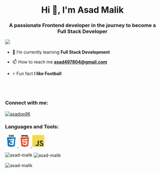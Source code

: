 <h1 align="center">Hi 👋, I'm Asad Malik</h1>
<h3 align="center">A passionate Frontend developer in the journey to become a Full Stack Developer</h3>
<img src="https://camo.githubusercontent.com/c50778302259b0f7ce93da47d3e77729929875c1992e689228af48b6589a8993/68747470733a2f2f696d6167652e6962622e636f2f6a456b6364642f66726f6e745f656e645f646576656c6f706572735f6f70656e696e67735f312e676966">
<!--<p align="left"> <a href="https://github.com/ryo-ma/github-profile-trophy"><img src="https://github-profile-trophy.vercel.app/?username=asad-malik" alt="asad-malik" /></a> </p>-->

- 🌱 I’m currently learning **Full Stack Development**

- 📫 How to reach me **asad497804@gmail.com**

- ⚡ Fun fact **I like Football**
<br>
<br>
<p align="left">
</p>

<h3 align="left">Connect with me:</h3>
<p align="left">
<a href="https://discord.gg/asadop96" target="blank"><img align="center" src="https://raw.githubusercontent.com/rahuldkjain/github-profile-readme-generator/master/src/images/icons/Social/discord.svg" alt="asadop96" height="30" width="40" /></a>
</p>

<h3 align="left">Languages and Tools:</h3>
<p align="left"> <a href="https://www.w3schools.com/css/" target="_blank" rel="noreferrer"> <img src="https://raw.githubusercontent.com/devicons/devicon/master/icons/css3/css3-original-wordmark.svg" alt="css3" width="40" height="40"/> </a> <a href="https://www.w3.org/html/" target="_blank" rel="noreferrer"> <img src="https://raw.githubusercontent.com/devicons/devicon/master/icons/html5/html5-original-wordmark.svg" alt="html5" width="40" height="40"/> </a> <a href="https://developer.mozilla.org/en-US/docs/Web/JavaScript" target="_blank" rel="noreferrer"> <img src="https://raw.githubusercontent.com/devicons/devicon/master/icons/javascript/javascript-original.svg" alt="javascript" width="40" height="40"/> </a> </p>

<p><img align="left" src="https://github-readme-stats.vercel.app/api/top-langs?username=asad-malik&show_icons=true&locale=en&layout=compact" alt="asad-malik" /></p>

<p>&nbsp;<img align="center" src="https://github-readme-stats.vercel.app/api?username=asad-malik&show_icons=true&locale=en" alt="asad-malik" /></p>

<p><img align="center" src="https://github-readme-streak-stats.herokuapp.com/?user=asad-malik&" alt="asad-malik" /></p>
